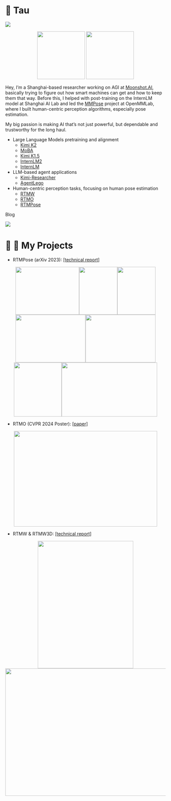#  🙋 Tau

![](https://komarev.com/ghpvc/?username=Tau-J)

<div align="center"> <img src="https://github-readme-stats.vercel.app/api?username=Tau-J&count_private=true&show_icons=true&theme=tokyonight&layout=compact" height="150"> <img src="https://github-readme-stats.vercel.app/api/top-langs/?username=Tau-J&theme=tokyonight&layout=compact" height="150"> </div>

Hey, I’m a Shanghai-based researcher working on AGI at [Moonshot.AI](http://moonshot.ai), basically trying to figure out how smart machines can get and how to keep them that way. Before this, I helped with post-training on the InternLM model at Shanghai AI Lab and led the [MMPose](https://github.com/open-mmlab/mmpose) project at OpenMMLab, where I built human-centric perception algorithms, especially pose estimation.

My big passion is making AI that’s not just powerful, but dependable and trustworthy for the long haul.

- Large Language Models pretraining and alignment
  - [Kimi K2](https://github.com/MoonshotAI/Kimi-K2/blob/main/tech_report.pdf)
  - [MoBA](https://arxiv.org/abs/2502.13189)
  - [Kimi K1.5](https://arxiv.org/abs/2501.12599)
  - [InternLM2](https://arxiv.org/abs/2403.17297)
  - [InternLM](https://github.com/InternLM/InternLM)
- LLM-based agent applications
  - [Kimi-Researcher](https://moonshotai.github.io/Kimi-Researcher/)
  - [AgentLego](https://github.com/open-mmlab/agentlego)
- Human-centric perception tasks, focusing on human pose estimation
  - [RTMW](https://arxiv.org/abs/2407.08634)
  - [RTMO](https://arxiv.org/abs/2312.07526)
  - [RTMPose](https://arxiv.org/abs/2303.07399)
  

Blog

<div align="left">
  <a href="https://www.zhihu.com/people/jing-zi-64/"><img src="https://img.shields.io/badge/zhihu-%E7%9F%A5%E4%B9%8E-blue"></a>&emsp;
</div>

#  🥳 🚀 My Projects

- RTMPose (arXiv 2023): [\[technical report\]](https://arxiv.org/abs/2303.07399)

<div align=center>
<img src="https://user-images.githubusercontent.com/13503330/221138554-110240d8-e887-4b9a-90b1-2fbdc982e9de.gif" width=200 height=150/><img src="https://user-images.githubusercontent.com/13503330/221125176-85015a13-9648-4f0d-a17c-1cbb469efacf.gif" width=120 height=150/><img src="https://user-images.githubusercontent.com/13503330/221125310-7eeb2212-907e-427f-97af-af799d70a4c5.gif" width=120 height=150/>
</div>

<div align=center>
<img src="https://user-images.githubusercontent.com/13503330/221125768-8e0d6754-e66d-4941-ac53-ded8db9b60f9.gif" width=220 height=150/><img src="https://user-images.githubusercontent.com/13503330/221125888-15c20faf-0ad5-4afb-828b-a71ccb064582.gif" width=220 height=150/>
</div>
<div align=center>
<img src="https://user-images.githubusercontent.com/13503330/221124560-af84b291-4300-4027-87ae-8c3a201c3f67.gif" width=150 height=170/><img src="https://user-images.githubusercontent.com/13503330/221138017-10431ab4-e515-4c32-8fa7-8748e2d17a58.gif" width=300 height=170/>
</div>

- RTMO (CVPR 2024 Poster): [\[paper\]](https://arxiv.org/abs/2312.07526)
<div align=center>
<img src="https://github.com/open-mmlab/mmpose/assets/26127467/54d5555a-23e5-4308-89d1-f0c82a6734c2" width=450 height=300/>
</div>

- RTMW & RTMW3D: [\[technical report\]](https://arxiv.org/abs/2407.08634)
<div align=center>
<img src="https://github.com/open-mmlab/mmpose/assets/13503330/635c4618-c459-45e8-84a5-eb68cf338d00" width=300 height=400/>
<img src="https://github.com/user-attachments/assets/a91d0f2e-e6bd-497a-bed7-2c4fd299e553" width=600 height=400/>
</div>
